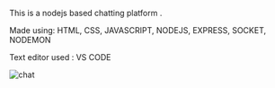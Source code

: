 This is a nodejs based chatting platform .

Made using:
HTML, CSS, JAVASCRIPT, NODEJS, EXPRESS, SOCKET, NODEMON

Text editor used : VS CODE



![chat](https://user-images.githubusercontent.com/111657517/196056183-b63c6b93-652d-43b5-adaa-23482c8ced1a.PNG)
